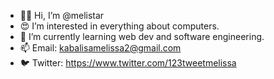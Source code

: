 - 👋🏾 Hi, I’m @melistar
- 😍 I’m interested in everything about computers.
- 🌱 I’m currently learning web dev and software engineering.
- 📫 Email: kabalisamelissa2@gmail.com
- 🐦 Twitter: https://www.twitter.com/123tweetmelissa

<!---
melistar/melistar is a ✨ special ✨ repository because its `README.md` (this file) appears on your GitHub profile.
You can click the Preview link to take a look at your changes.
--->
